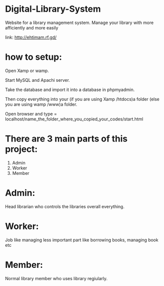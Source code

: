 # Digital-Library-System
Website for a library management system.
Manage your library with more afficiently and more easily

link: http://ehtimam.rf.gd/

# how to setup:
Open Xamp or wamp.

Start MySQL and Apachi server.

Take the database and import it into a database in phpmyadmin.

Then copy everything into your (if you are using Xamp /htdocs)a folder (else you are using wamp /www)a folder.

Open browser and type = localhost/name_the_folder_where_you_copied_your_codes/start.html




# There are 3 main parts of this project:
1. Admin
2. Worker
3. Member
# Admin:
Head librarian who controls the libraries overall everything.
# Worker:
Job like managing less important part like borrowing books, managing book etc
# Member:
Normal library member who uses library regiularly.


